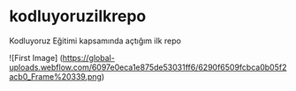 # kodluyoruzilkrepo
Kodluyoruz Eğitimi kapsamında açtığım ilk repo

![First Image] (https://global-uploads.webflow.com/6097e0eca1e875de53031ff6/6290f6509fcbca0b05f2acb0_Frame%20339.png)
